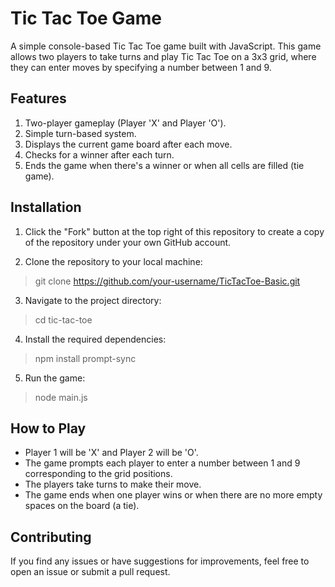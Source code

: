 # Tic Tac Toe Game

A simple console-based Tic Tac Toe game built with JavaScript. This game allows two players to take turns and play Tic Tac Toe on a 3x3 grid, where they can enter moves by specifying a number between 1 and 9.

## Features
1. Two-player gameplay (Player 'X' and Player 'O').
2. Simple turn-based system.
3. Displays the current game board after each move.
4. Checks for a winner after each turn.
5. Ends the game when there's a winner or when all cells are filled (tie game).

## Installation
1. Click the "Fork" button at the top right of this repository to create a copy of the repository under your own GitHub account.

2. Clone the repository to your local machine:
> git clone https://github.com/your-username/TicTacToe-Basic.git

3. Navigate to the project directory:
> cd tic-tac-toe

4. Install the required dependencies:
> npm install prompt-sync

5. Run the game:
> node main.js

## How to Play
- Player 1 will be 'X' and Player 2 will be 'O'.
- The game prompts each player to enter a number between 1 and 9 corresponding to the grid positions.
- The players take turns to make their move.
- The game ends when one player wins or when there are no more empty spaces on the board (a tie).

## Contributing
If you find any issues or have suggestions for improvements, feel free to open an issue or submit a pull request.
